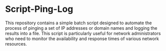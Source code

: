 # Script-Ping-Log
This repository contains a simple batch script designed to automate the process of pinging a set of IP addresses or domain names and logging the results into a file. This script is particularly useful for network administrators who need to monitor the availability and response times of various network resources.
